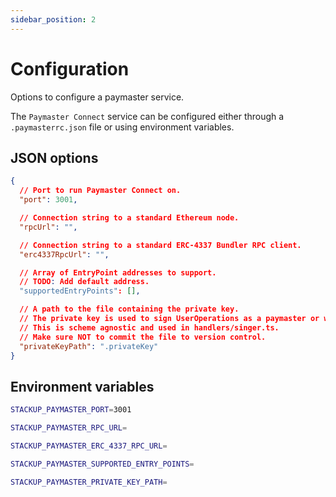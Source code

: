 ```yaml
---
sidebar_position: 2
---
```


# Configuration

Options to configure a paymaster service.

<head>
  <meta name="title" content="How to configure an ERC-4337 paymaster | Stackup" />
  <meta name="og:title" content="How to configure an ERC-4337 paymaster | Stackup" />
  <meta name="description" content="This page lists the environment variables for configuring an EIP-4337 paymaster using Paymaster Connect by Stackup. Start sponsoring gasless transactions today!" />
  <meta name="og:description" content="This page lists the environment variables for configuring an EIP-4337 paymaster using Paymaster Connect by Stackup. Start sponsoring gasless transactions today!" />
  <meta name="keywords" content="gasless transactions,
    sponsor Ethereum transactions,
    pay gas fees,
    ERC-4337 paymaster,
    account abstraction,
    ERC-4337,
    EIP-4337" />
  <meta name="og:keywords" content="gasless transactions,
    sponsor Ethereum transactions,
    pay gas fees,
    ERC-4337 paymaster,
    account abstraction,
    ERC-4337,
    EIP-4337" />
</head>

The `Paymaster Connect` service can be configured either through a `.paymasterrc.json` file or using environment variables.

## JSON options

```json
{
  // Port to run Paymaster Connect on.
  "port": 3001,

  // Connection string to a standard Ethereum node.
  "rpcUrl": "",

  // Connection string to a standard ERC-4337 Bundler RPC client.
  "erc4337RpcUrl": "",

  // Array of EntryPoint addresses to support.
  // TODO: Add default address.
  "supportedEntryPoints": [],

  // A path to the file containing the private key.
  // The private key is used to sign UserOperations as a paymaster or wallet.
  // This is scheme agnostic and used in handlers/singer.ts.
  // Make sure NOT to commit the file to version control.
  "privateKeyPath": ".privateKey"
}
```

## Environment variables

```bash
STACKUP_PAYMASTER_PORT=3001

STACKUP_PAYMASTER_RPC_URL=

STACKUP_PAYMASTER_ERC_4337_RPC_URL=

STACKUP_PAYMASTER_SUPPORTED_ENTRY_POINTS=

STACKUP_PAYMASTER_PRIVATE_KEY_PATH=
```
